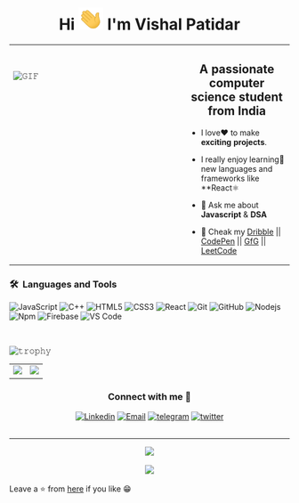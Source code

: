 

<h1 align="center">Hi <img src="https://github.com/ABSphreak/ABSphreak/blob/master/gifs/Hi.gif" width="45px" height="40px"> I'm Vishal Patidar</h1>



<table>
  <tr>
    <td><img align="right" height="300px" width="300px" alt="𝙶𝙸𝙵" src="https://camo.githubusercontent.com/3b7c592ede97b6138ffd4b1cc1541c2f3b11fd39/687474703a2f2f33312e6d656469612e74756d626c722e636f6d2f31376665613932306666333665663466356238373764353231366137616164392f74756d626c725f6d6f39786a65387a5a34317163626975666f315f313238302e676966"/></td>
    <td><h2 align="center">A passionate computer science student from India</h2>

- I love❤ to make **exciting projects**. <br/>

- I really enjoy learning🚀 new languages and frameworks like **React⚛ <br/>

- 💬 Ask me about **Javascript** & **DSA**

- 👀 Cheak my   <a href="https://dribbble.com/vishal1patidar">Dribble</a>  || <a href="https://codepen.io/Vishal68587">CodePen</a>  ||   <a href="https://auth.geeksforgeeks.org/user/vishal1patidar">GfG</a>  ||  <a href="https://leetcode.com/vishal1patidar/">LeetCode</a>

	</td>
  </tr>
</table>
	
### 🛠 &nbsp;Languages and Tools

![JavaScript](https://img.shields.io/badge/-JavaScript-%23F7DF1C?style=for-the-badge&logo=javascript&logoColor=000000&labelColor=%23F7DF1C&color=%23FFCE5A)
![C++](https://img.shields.io/badge/C%2B%2B-00599C?style=for-the-badge&logo=c%2B%2B&logoColor=white)
![HTML5](https://img.shields.io/badge/-HTML5-%23E44D27?style=for-the-badge&logo=html5&logoColor=ffffff)
![CSS3](https://img.shields.io/badge/-CSS3-%231572B6?style=for-the-badge&logo=css3)
![React](https://img.shields.io/badge/-React-61DAFB?style=for-the-badge&logo=react&logoColor=ffffff)
![Git](https://img.shields.io/badge/-Git-%23F05032?style=for-the-badge&logo=git&logoColor=%23ffffff)
![GitHub](https://img.shields.io/badge/-GitHub-181717?style=for-the-badge&logo=github)
![Nodejs](https://img.shields.io/badge/-Nodejs-339933?style=for-the-badge&logo=Node.js&logoColor=ffffff)
![Npm](https://img.shields.io/badge/-npm-CB3837?style=for-the-badge&logo=npm)
![Firebase](https://img.shields.io/badge/-Firebase-FFCA28?style=for-the-badge&logo=firebase&logoColor=ffffff)
![VS Code](http://img.shields.io/badge/-VS%20Code-007ACC?style=for-the-badge&logo=visual-studio-code&logoColor=ffffff)

<br/>




![𝚝𝚛𝚘𝚙𝚑𝚢](https://github-profile-trophy.vercel.app/?username=vishal1patidar&column=9&margin-w=1&margin-h=1&no-bg=true&no-frame=true&theme=juicyfresh)


<table>
  <tr>
  <td><img src="https://github-readme-stats.vercel.app/api?username=vishal1patidar&count_private=true&show_icons=true&theme=dark" width="450"></td>
  <td><img src="https://github-readme-streak-stats.herokuapp.com/?user=vishal1patidar&count_private=true&show_icons=true&theme=dark" width="450"></td>
</tr>
</table>


<h3 align="center">Connect with me 🤝</h3>
<body>
    <div class="img1">
<p align='center'>
<a href="https://linkedin.com/in/vishal-patidar" target="_blank"><img src="https://icons.iconarchive.com/icons/alecive/flatwoken/64/Apps-Linkedin-icon.png" width="5%" alt="Linkedin"></a>
<a href="mailto:vishalpatidar7937@gmail.com" target="_blank"><img src="https://icons.iconarchive.com/icons/wwalczyszyn/android-style-honeycomb/64/GMail-icon.png" width="5%" alt="Email"></a>
<a href="https://t.me/vishu_patidar78" target="_blank"><img src="https://icons.iconarchive.com/icons/alecive/flatwoken/64/Apps-Telegram-icon.png" alt="telegram" width="5%"></a>   <a href="https://twitter.com/VishalP73720267" target="_blank"><img src="https://icons.iconarchive.com/icons/alecive/flatwoken/64/Apps-Twitter-icon.png" alt="twitter" width="5%"></a>   
	
<br>
<br>
	
	
	



---
<div align="center">
  <img src="https://komarev.com/ghpvc/?username=vishal1patidar&color=blueviolet&style=">


<img src="https://img.shields.io/github/followers/vishal1patidar.svg?style=social&label=Follow"></p>
</div>	  
	

	    
Leave a ⭐ from [here](https://github.com/vishal1patidar/vishal1patidar) if you like 😁

	
	
	
	
	

















 




